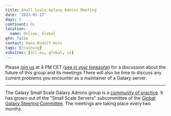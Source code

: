 ```yaml
---
title: Small Scale Galaxy Admins Meeting
date: '2023-01-17'
days: 1
continent: GL
location:
  name: Online, Global
gtn: false
contact: Hans-Rudolf Hotz
tags: [training]
subsites: [all-eu, global, us]
---
```


Please <a href="https://fmi.zoom.us/j/98073380544?pwd=NnRFemhtWUJFeEhvRU5Wbk5TKzY5QT09">join us</a> 
at 4 PM CET (<a href="https://www.timeanddate.com/worldclock/fixedtime.html?msg=Small+Scale+Galaxy+Admins+Meeting&iso=20230117T16&p1=1229&ah=1">see in your timezone</a>) 
for a discussion about the future of this group and its meetings
There will also be time to discuss any current problems you encounter as a maintainer of a Galaxy server.

---

The Galaxy Small Scale Galaxy Admins group is a [community of practice](/community/sig/#communities-of-practice). It has grown out of the "Small Scale Servers" subcommittee of the [Global Galaxy Steering Committee](/community/steering/).
The meetings are taking place every two months. 
